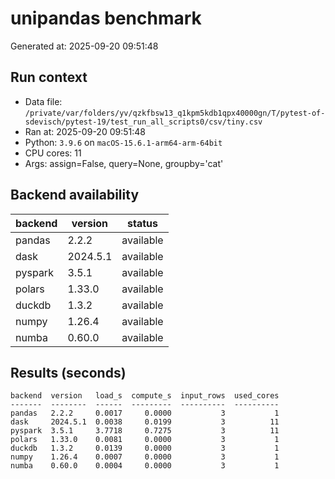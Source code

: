 # unipandas benchmark

Generated at: 2025-09-20 09:51:48

## Run context
- Data file: `/private/var/folders/yv/qzkfbsw13_q1kpm5kdb1qpx40000gn/T/pytest-of-sdevisch/pytest-19/test_run_all_scripts0/csv/tiny.csv`
- Ran at: 2025-09-20 09:51:48
- Python: `3.9.6` on `macOS-15.6.1-arm64-arm-64bit`
- CPU cores: 11
- Args: assign=False, query=None, groupby='cat'

## Backend availability

| backend | version | status |
|---|---|---|
| pandas | 2.2.2 | available |
| dask | 2024.5.1 | available |
| pyspark | 3.5.1 | available |
| polars | 1.33.0 | available |
| duckdb | 1.3.2 | available |
| numpy | 1.26.4 | available |
| numba | 0.60.0 | available |

## Results (seconds)

```text
backend  version   load_s  compute_s  input_rows  used_cores
-------  --------  ------  ---------  ----------  ----------
pandas   2.2.2     0.0017     0.0000           3           1
dask     2024.5.1  0.0038     0.0199           3          11
pyspark  3.5.1     3.7718     0.7275           3          11
polars   1.33.0    0.0081     0.0000           3           1
duckdb   1.3.2     0.0139     0.0000           3           1
numpy    1.26.4    0.0007     0.0000           3           1
numba    0.60.0    0.0004     0.0000           3           1
```
